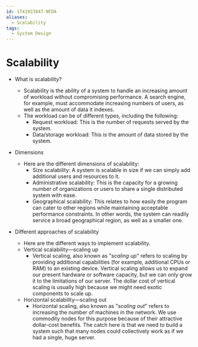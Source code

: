 ```yaml
---
id: 1741923847-NFDA
aliases:
  - Scalability
tags:
  - System Design
---
```


# Scalability

- What is scalability?
  - Scalability is the ability of a system to handle an increasing amount of workload without compromising performance. A search engine, for example, must accommodate increasing numbers of users, as well as the amount of data it indexes.
  - The workload can be of different types, including the following:
    - Request workload: This is the number of requests served by the system.
    - Data/storage workload: This is the amount of data stored by the system.

- Dimensions
  - Here are the different dimensions of scalability:
    - Size scalability: A system is scalable in size if we can simply add additional users and resources to it.
    - Administrative scalability: This is the capacity for a growing number of organizations or users to share a single distributed system with ease.
    - Geographical scalability: This relates to how easily the program can cater to other regions while maintaining acceptable performance constraints. In other words, the system can readily service a broad geographical region, as well as a smaller one.

- Different approaches of scalability
  - Here are the different ways to implement scalability.
  - Vertical scalability—scaling up
    - Vertical scaling, also known as "*scaling up*" refers to scaling by providing additional capabilities (for example, additional CPUs or RAM) to an existing device. Vertical scaling allows us to expand our present hardware or software capacity, but we can only grow it to the limitations of our server. The dollar cost of vertical scaling is usually high because we might need exotic components to scale up.
  - Horizontal scalability—scaling out
    - Horizontal scaling, also known as "*scaling out*" refers to increasing the number of machines in the network. We use commodity nodes for this purpose because of their attractive dollar-cost benefits. The catch here is that we need to build a system such that many nodes could collectively work as if we had a single, huge server.
